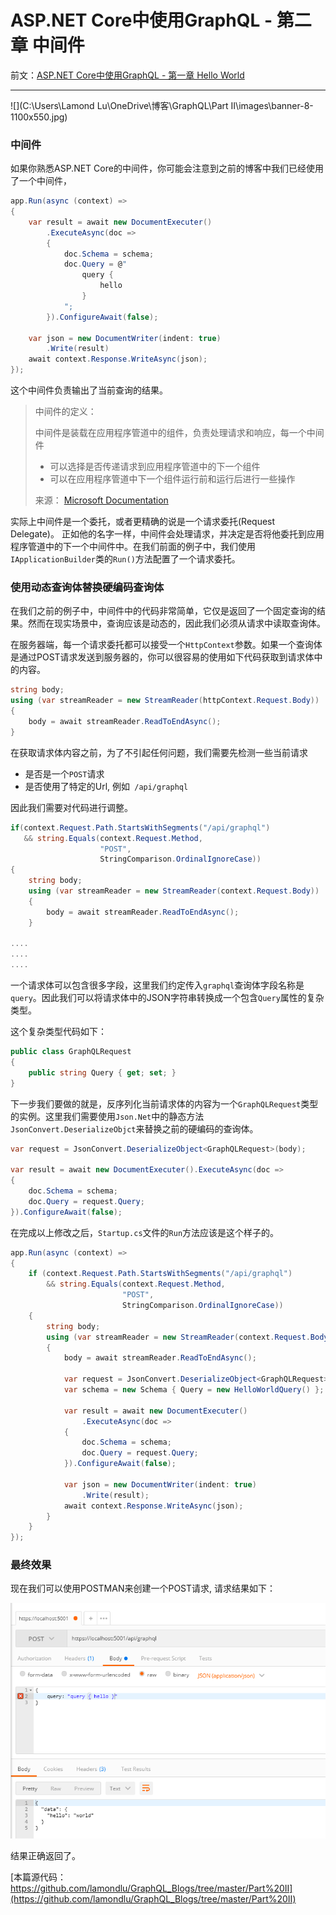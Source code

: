 # ASP.NET Core中使用GraphQL - 第二章 中间件

前文：[ASP.NET Core中使用GraphQL - 第一章 Hello World](https://mp.weixin.qq.com/s?__biz=MzUyMzk0ODE2NQ==&mid=2247483872&idx=1&sn=2579e3e42d0ba666ecac71dfb11c1df0&chksm=fa35980acd42111c726baf927cfedb5748ef0dfc275bc31141b541c95d005d32c4f27253523d&token=2044683521&lang=zh_CN#rd)

------

![](C:\Users\Lamond Lu\OneDrive\博客\GraphQL\Part II\images\banner-8-1100x550.jpg)

### 中间件

如果你熟悉ASP.NET Core的中间件，你可能会注意到之前的博客中我们已经使用了一个中间件，

```c#
app.Run(async (context) =>
{
    var result = await new DocumentExecuter()
        .ExecuteAsync(doc =>
        {
            doc.Schema = schema;
            doc.Query = @"
                query {
                    hello
                }
            ";
        }).ConfigureAwait(false);

    var json = new DocumentWriter(indent: true)
        .Write(result)
    await context.Response.WriteAsync(json);
});
```

这个中间件负责输出了当前查询的结果。

> 中间件的定义：
>
> 中间件是装载在应用程序管道中的组件，负责处理请求和响应，每一个中间件
> - 可以选择是否传递请求到应用程序管道中的下一个组件
> - 可以在应用程序管道中下一个组件运行前和运行后进行一些操作
> 
> 来源： [Microsoft Documentation](https://docs.microsoft.com/en-us/aspnet/core/fundamentals/middleware/?tabs=aspnetcore2x#what-is-middleware)

实际上中间件是一个委托，或者更精确的说是一个请求委托(Request Delegate)。 正如他的名字一样，中间件会处理请求，并决定是否将他委托到应用程序管道中的下一个中间件中。在我们前面的例子中，我们使用<code>IApplicationBuilder</code>类的<code>Run()</code>方法配置了一个请求委托。

### 使用动态查询体替换硬编码查询体

在我们之前的例子中，中间件中的代码非常简单，它仅是返回了一个固定查询的结果。然而在现实场景中，查询应该是动态的，因此我们必须从请求中读取查询体。

在服务器端，每一个请求委托都可以接受一个<code>HttpContext</code>参数。如果一个查询体是通过POST请求发送到服务器的，你可以很容易的使用如下代码获取到请求体中的内容。

```c#
string body;  
using (var streamReader = new StreamReader(httpContext.Request.Body))  
{
    body = await streamReader.ReadToEndAsync();
}
```

在获取请求体内容之前，为了不引起任何问题，我们需要先检测一些当前请求

- 是否是一个<code>POST</code>请求
- 是否使用了特定的Url, 例如<code> /api/graphql</code>

因此我们需要对代码进行调整。

```c#
if(context.Request.Path.StartsWithSegments("/api/graphql") 
   && string.Equals(context.Request.Method, 
                    "POST", 
                    StringComparison.OrdinalIgnoreCase))  
{
    string body;
    using (var streamReader = new StreamReader(context.Request.Body))
    {
        body = await streamReader.ReadToEndAsync();
    }

....
....
....
```

一个请求体可以包含很多字段，这里我们约定传入<code>graphql</code>查询体字段名称是<code>query</code>。因此我们可以将请求体中的JSON字符串转换成一个包含<code>Query</code>属性的复杂类型。

这个复杂类型代码如下：

```c#
public class GraphQLRequest
{
    public string Query { get; set; }
}
```

下一步我们要做的就是，反序列化当前请求体的内容为一个<code>GraphQLRequest</code>类型的实例。这里我们需要使用<code>Json.Net</code>中的静态方法<code>JsonConvert.DeserializeObjct</code>来替换之前的硬编码的查询体。

```c#
var request = JsonConvert.DeserializeObject<GraphQLRequest>(body);

var result = await new DocumentExecuter().ExecuteAsync(doc =>
{
    doc.Schema = schema;
    doc.Query = request.Query;
}).ConfigureAwait(false);
```

在完成以上修改之后，<code>Startup.cs</code>文件的<code>Run</code>方法应该是这个样子的。

```c#
app.Run(async (context) =>
{
    if (context.Request.Path.StartsWithSegments("/api/graphql")
        && string.Equals(context.Request.Method, 
                         "POST", 
                         StringComparison.OrdinalIgnoreCase))
    {
        string body;
        using (var streamReader = new StreamReader(context.Request.Body))
        {
            body = await streamReader.ReadToEndAsync();

            var request = JsonConvert.DeserializeObject<GraphQLRequest>(body);
            var schema = new Schema { Query = new HelloWorldQuery() };

            var result = await new DocumentExecuter()
                .ExecuteAsync(doc =>
            {
                doc.Schema = schema;
                doc.Query = request.Query;
            }).ConfigureAwait(false);

            var json = new DocumentWriter(indent: true)
                .Write(result);
            await context.Response.WriteAsync(json);
        }
    }
});
```

### 最终效果

现在我们可以使用POSTMAN来创建一个POST请求, 请求结果如下：

![](.\images\1541413123554.png)

结果正确返回了。

[本篇源代码： https://github.com/lamondlu/GraphQL_Blogs/tree/master/Part%20II](https://github.com/lamondlu/GraphQL_Blogs/tree/master/Part%20II)

